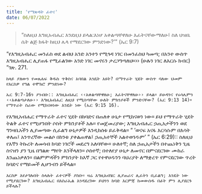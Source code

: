 ```yaml
---
title: 'የማጽዳት ፈተና'
date: 06/07/2022
---
```


> <p></p>
> “ስለዚህ እግዚአብሔር እንደዚህ ይላል:እነሆ አቀልጣቸዋለሁ እፈትናቸውማለሁ፤ ስለ ህዝቤ ሴት ልጅ ክፋት ከዚህ ሌላ የማደርገው ምንድነው?’” (ኤር 9:7)

“የእግዚአብሔር መንፈስ ወደ ልብህ አንድ አንተን የሚጎዳ ነገር በመንፈስህ ካመጣ; በአንተ ውስጥ እግዚአብሔር ሊያጠፋ የሚፈልገው አንድ ነገር መኖሩን ታረጋግጣለህ።›› (ሁሉን ነገር ለእርሱ ክብር) ”ገጽ. 271.

`ከላይ ያለውን የመጸሐፍ ቅዱስ ጥቅስና አባበል እንዴት አዩት? በማጥራት ሂደት ውስጥ ባለው ህመም የእርስዎ የግል ተሞክሮ ምንድነው?`

`ኤር 9:7-16ን ያንብቡ:: እግዚአብሔር ‹‹አቀልጣቸዋለሁ; እፈትናቸዋለሁ›› ይላል። ይሁዳንና የሩሳሌምን ‹‹አቀልጣታለሁ›› እግዚአብሔር ለዚህ የሚሰጣቸው ሁለት ምክንያቶች ምንድናቸው? (ኤር 9:13 14)። የማጥራት ስራው የሚከናወነው እንዴት ነው (ኤር 9:15 16).`

የእግዚአብሔር የማጥራት ፈተና ሂደት በከባድና በጠለቀ ሁኔታ የሚከናወን ነው። ይህ የማጥራት ሂደት ትልቅ ፈተና የሚሆንበት ሶስት ምክንያቶች አሉ። የመጀመሪያው; እግዚአብሔር ኃጢአታችንን ወደ ግንዛቤአችን ሊያመጣው ሲፈልግ ሁኔታዎች እንዲከሰቱ ይፈቅዳል። “ ‘ወናፍ አናፋ እርሳሱም በእሳት ቀለጠ፤ አንጥረኛው መልሶ በከንቱ ያቀልጠዋል፤ ኃጢአተኞች አልተወገዱም’ ” (ኤር 6:29):: ስለዚህ የእኛን ትኩረት ለመሳብ  ከባድ ነገሮች መደረግ አለባቸው። ሁለተኛ; ስለ ኃጢአታችን በተጨነቅን ጊዜ ስናዝን ያን ጊዜ በግልጽ ማየት እንችላለን። ሶስተኛ; በተለየያ ሁኔታ ለመኖር በምናደርገው ሙከራ እንጨነቃለን። በልምምዳችን ምክንያት ከእኛ ጋር የተዋሀዱንን ባህሪያት ለማቋረጥ የምናደርገው ጥረት ከባድና የማይመች ሊሆንብን ይችላል።

`እርስዎ እየታገሉበት ስላሉት ፈተናዎች ያስቡ። ዛሬ እግዚአብሄር ሊያጠራና ሊፈትን ቢፈልግ; እንዴት ነው የሚያደርገው? እግዚአብሔር በእስራኤል እንዳደረገው ይህንን ከባድ እርምጃ ከመውሰዱ በፊት ምን ሊያደርጉ ይችላሉ?`